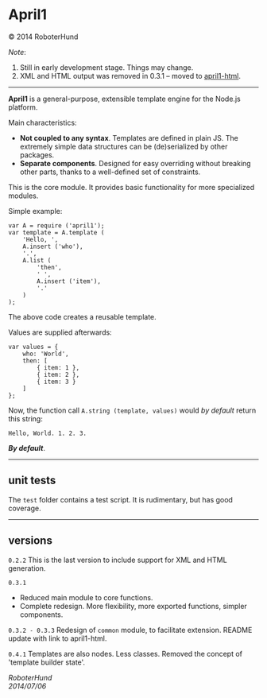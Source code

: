 April1
======
&copy; 2014 RoboterHund

_Note_:

1. Still in early development stage. Things may change.
2. XML and HTML output was removed in
0.3.1 – moved to [april1-html](https://www.npmjs.org/package/april1-html).


* * *

**April1** is a general-purpose, extensible template engine for the Node.js platform.

Main characteristics:

- **Not coupled to any syntax**.
Templates are defined in plain JS.
	The extremely simple data structures can be (de)serialized by other packages.
- **Separate components**.
Designed for easy overriding
without breaking other parts,
thanks to a well-defined set of constraints.

This is the core module.
It provides basic functionality for more specialized modules.

Simple example:

	var A = require ('april1');
	var template = A.template (
		'Hello, ',
		A.insert ('who'),
		'.',
		A.list (
			'then',
			' ',
			A.insert ('item'),
			'.'
		)
	);

The above code creates a reusable template.

Values are supplied afterwards:

	var values = {
		who: 'World',
		then: [
			{ item: 1 },
			{ item: 2 },
			{ item: 3 }
		]
	};

Now, the function call ``A.string (template, values)``
would *by default* return this string:

	Hello, World. 1. 2. 3.

***By default***.

* * *

unit tests
----------
The ``test`` folder contains a test script. It is rudimentary, but has good coverage.

* * *

versions
--------

``0.2.2``
This is the last version to include support for XML and HTML generation.

``0.3.1``

- Reduced main module to core functions.
- Complete redesign.
More flexibility, more exported functions, simpler components.

``0.3.2 - 0.3.3``
Redesign of `common` module, to facilitate extension.
README update with link to april1-html.

``0.4.1``
Templates are also nodes.
Less classes.
Removed the concept of 'template builder state'.

*RoboterHund*  
*2014/07/06*


